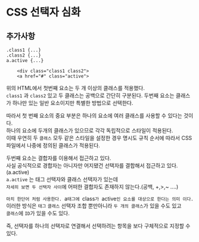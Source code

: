 # CSS 선택자 심화
## 추가사항
```
.class1 {...}
.class2 {...}
a.active {...}
```
```
    <div class="class1 class2">
    <a href="#" class="active">
```
위의 HTML에서 첫번째 요소는 두 개 이상의 클래스를 적용했다.  
`class1` 과 `class2` 있고 두 클래스는 공백으로 간단히 구분된다.
두번째 요소는 클래스가 하나만 있는 일반 요소이지만 특별한 방법으로 선택한다.  
  
따라서 첫 번째 요소의 중요 부분은 하나의 요소에 여러 클래스를 사용할 수 있다는 것이다.  
하나의 요소에 두개의 클래스가 있으므로 각각 독립적으로 스타일이 적용된다.  
이때 우연히 두 `클래스` 모두 같은 스타일을 설정한 경우 명시도 규칙 순서에 따라서 CSS파일에서 나중에 정의된 클래스가 적용된다.    
  
두번째 요소는 결합자를 이용해서 접근하고 있다.  
사실 공식적으로 경합자는 아니자만 어지됐건 선택자를 결합해서 접근하고 있다.(a.active)  
`a.active` 는 태그 선택자와 클래스 선택자가 있는데  
`자세히 보면 두 선택자 사이`에 어떠한 결합자도 존재하지 않는다.(공백, +,>,~ ....)  
  
`마치 한단어 처럼 사용한다. `a`태그에 `class`가 `active`인 요소를 대상으로 한다는 의미 이다.`  
이러한 방식은 `태그` `클래스` 선택자 조합 뿐만아니라 `두 개의 클래스`가 있을 수도 있고  
`클래스`에 `ID`가 있을 수도 있다.  
  
즉, 선택자를 하나의 선택자로 연결해서 선택하려는 항목을 보다 구체적으로 지정할 수 있다.
